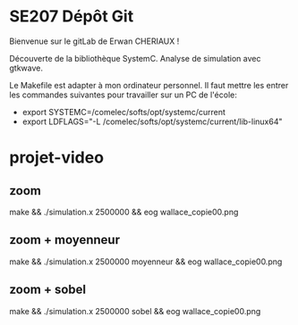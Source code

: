 # SE207 Dépôt Git

Bienvenue sur le gitLab de Erwan CHERIAUX !

Découverte de la bibliothèque SystemC.
Analyse de simulation avec gtkwave.

Le Makefile est adapter à mon ordinateur personnel. 
Il faut mettre les entrer les commandes suivantes pour travailler sur un PC de l'école:

- export SYSTEMC=/comelec/softs/opt/systemc/current
- export LDFLAGS="-L /comelec/softs/opt/systemc/current/lib-linux64"

# projet-video

## zoom
make && ./simulation.x 2500000 && eog wallace_copie00.png

## zoom + moyenneur
make && ./simulation.x 2500000 moyenneur && eog wallace_copie00.png

## zoom + sobel
make && ./simulation.x 2500000 sobel && eog wallace_copie00.png
